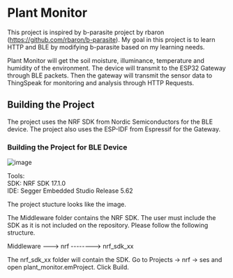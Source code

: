 # Plant Monitor

This project is inspired by b-parasite project by rbaron (https://github.com/rbaron/b-parasite).
My goal in this project is to learn HTTP and BLE by modifying b-parasite based on my learning
needs.

Plant Monitor will get the soil moisture, illuminance, temperature and humidity of the environment.
The device will transmit to the ESP32 Gateway through BLE packets. Then the gateway will transmit
the sensor data to ThingSpeak for monitoring and analysis through HTTP Requests.

## Building the Project

The project uses the NRF SDK from Nordic Semiconductors for the BLE device.
The project also uses the ESP-IDF from Espressif for the Gateway.

### Building the Project for BLE Device

![image](https://github.com/russelroman/plant_monitor/assets/120916430/82d1668f-ca5b-4701-bfe8-7463cd3cca00)

Tools:<br />
SDK: NRF SDK 17.1.0<br />
IDE: Segger Embedded Studio Release 5.62<br />

The project stucture looks like the image.

The Middleware folder contains the NRF SDK. The user must include the SDK
as it is not included on the repository. Please follow the following structure.

Middleware
---> nrf
--------> nrf_sdk_xx

The nrf_sdk_xx folder will contain the SDK.
Go to Projects -> nrf -> ses and open plant_monitor.emProject. Click Build.







